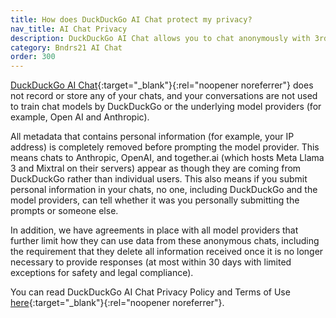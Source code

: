 ```yaml
---
title: How does DuckDuckGo AI Chat protect my privacy?
nav_title: AI Chat Privacy
description: DuckDuckGo AI Chat allows you to chat anonymously with 3rd-party AI chat models for free.
category: Bndrs21 AI Chat
order: 300
---
```


[DuckDuckGo AI Chat](https://duckduckgo.com/aichat){:target="\_blank"}{:rel="noopener noreferrer"} does not record or store any of your chats, and your conversations are not used to train chat models by DuckDuckGo or the underlying model providers (for example, Open AI and Anthropic).

All metadata that contains personal information (for example, your IP address) is completely removed before prompting the model provider. This means chats to Anthropic, OpenAI, and together.ai (which hosts Meta Llama 3 and Mixtral on their servers) appear as though they are coming from DuckDuckGo rather than individual users. This also means if you submit personal information in your chats, no one, including DuckDuckGo and the model providers, can tell whether it was you personally submitting the prompts or someone else.

In addition, we have agreements in place with all model providers that further limit how they can use data from these anonymous chats, including the requirement that they delete all information received once it is no longer necessary to provide responses (at most within 30 days with limited exceptions for safety and legal compliance).

You can read DuckDuckGo AI Chat Privacy Policy and Terms of Use [here](https://duckduckgo.com/aichat/privacy-terms){:target="\_blank"}{:rel="noopener noreferrer"}.
